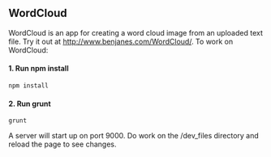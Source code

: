 ## WordCloud
WordCloud is an app for creating a word cloud image from an uploaded text file. Try it out at http://www.benjanes.com/WordCloud/. To work on WordCloud:

#### 1. Run npm install
    npm install
        
#### 2. Run grunt
    grunt
A server will start up on port 9000. Do work on the /dev_files directory and reload the page to see changes.
